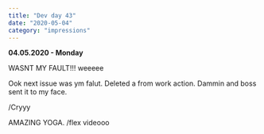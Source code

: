 ```yaml
---
title: "Dev day 43"
date: "2020-05-04"
category: "impressions"
---
```


**04.05.2020 - Monday**

WASNT MY FAULT!!! weeeee

Ook next issue was ym falut. Deleted a from work action. Dammin and boss sent it to my face. 

/Cryyy


AMAZING YOGA. /flex videooo
